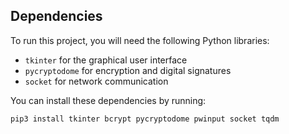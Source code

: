 ## Dependencies

To run this project, you will need the following Python libraries:

- `tkinter` for the graphical user interface
- `pycryptodome` for encryption and digital signatures
- `socket` for network communication

You can install these dependencies by running:

```bash
pip3 install tkinter bcrypt pycryptodome pwinput socket tqdm